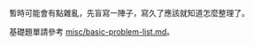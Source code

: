 暫時可能會有點雜亂，先盲寫一陣子，寫久了應該就知道怎麼整理了。

基礎題單請參考 [misc/basic-problem-list.md](https://github.com/stqhmf/uva-online-judge/blob/master/misc/basic-problem-list.md)。
